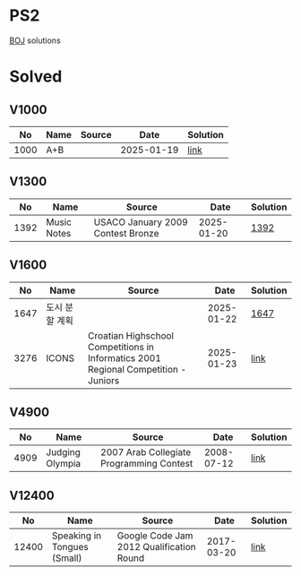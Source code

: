 # PS2

[BOJ](https://www.acmicpc.net/) solutions

# Solved

## V1000

| No| Name| Source| Date| Solution|
|--|--|--|--|--|
|1000|A+B| | 2025-01-19 | [link](./1000/1000/README.md)|

## V1300

| No| Name| Source| Date| Solution|
|--|--|--|--|--|
|1392| Music Notes| USACO January 2009 Contest Bronze| 2025-01-20 | [1392](./1300/1392/README.md)|

## V1600

| No| Name| Source| Date| Solution|
|--|--|--|--|--|
|1647| 도시 분할 계획| | 2025-01-22 | [1647](./1600/1647/README.md)|
| 3276| ICONS| Croatian Highschool Competitions in Informatics 2001 Regional Competition - Juniors| 2025-01-23| [link](./3200/3276/README.md)|

## V4900

| No| Name| Source| Date| Solution|
|--|--|--|--|--|
| 4909| Judging Olympia| 2007 Arab Collegiate Programming Contest| 2008-07-12| [link](./4900/4909/README.md)|

## V12400

| No| Name| Source| Date| Solution|
|--|--|--|--|--|
| 12400| Speaking in Tongues (Small)| Google Code Jam 2012 Qualification Round| 2017-03-20| [link](./12400/12400/README.md)|
